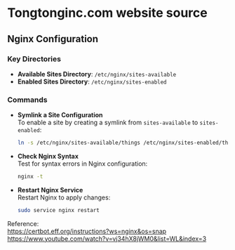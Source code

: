 

# Tongtonginc.com website source
 

## Nginx Configuration

### Key Directories
- **Available Sites Directory**: `/etc/nginx/sites-available`
- **Enabled Sites Directory**: `/etc/nginx/sites-enabled`

### Commands

- **Symlink a Site Configuration**  
  To enable a site by creating a symlink from `sites-available` to `sites-enabled`:
  ```bash
  ln -s /etc/nginx/sites-available/things /etc/nginx/sites-enabled/things
  ```

- **Check Nginx Syntax**  
  Test for syntax errors in Nginx configuration:
  ```bash
  nginx -t
  ```

- **Restart Nginx Service**  
  Restart Nginx to apply changes:
  ```bash
  sudo service nginx restart
  ```

Reference:  
https://certbot.eff.org/instructions?ws=nginx&os=snap  
https://www.youtube.com/watch?v=vj34hX8jWM0&list=WL&index=3
